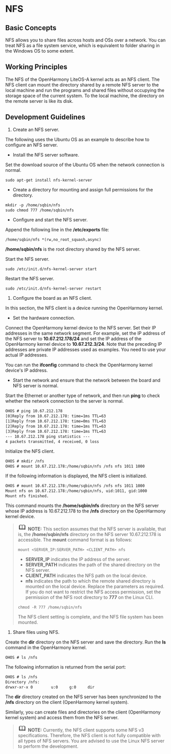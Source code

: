 # NFS<a name="EN-US_TOPIC_0000001078704660"></a>

## Basic Concepts<a name="section195414101464"></a>

NFS allows you to share files across hosts and OSs over a network. You can treat NFS as a file system service, which is equivalent to folder sharing in the Windows OS to some extent.

## Working Principles<a name="section165621321194618"></a>

The NFS of the OpenHarmony LiteOS-A kernel acts as an NFS client. The NFS client can mount the directory shared by a remote NFS server to the local machine and run the programs and shared files without occupying the storage space of the current system. To the local machine, the directory on the remote server is like its disk.

## Development Guidelines<a name="section7454935184611"></a>

1.  Create an NFS server.

The following uses the Ubuntu OS as an example to describe how to configure an NFS server.

-   Install the NFS server software.

Set the download source of the Ubuntu OS when the network connection is normal.

```
sudo apt-get install nfs-kernel-server
```

-   Create a directory for mounting and assign full permissions for the directory.

```
mkdir -p /home/sqbin/nfs
sudo chmod 777 /home/sqbin/nfs
```

-   Configure and start the NFS server.

Append the following line in the  **/etc/exports**  file:

```
/home/sqbin/nfs *(rw,no_root_squash,async)
```

**/home/sqbin/nfs**  is the root directory shared by the NFS server.

Start the NFS server.

```
sudo /etc/init.d/nfs-kernel-server start
```

Restart the NFS server.

```
sudo /etc/init.d/nfs-kernel-server restart
```

1.  Configure the board as an NFS client.

In this section, the NFS client is a device running the OpenHarmony kernel.

-   Set the hardware connection.

Connect the OpenHarmony kernel device to the NFS server. Set their IP addresses in the same network segment. For example, set the IP address of the NFS server to  **10.67.212.178/24**  and set the IP address of the OpenHarmony kernel device to  **10.67.212.3/24**. Note that the preceding IP addresses are private IP addresses used as examples. You need to use your actual IP addresses.

You can run the  **ifconfig**  command to check the OpenHarmony kernel device's IP address.

-   Start the network and ensure that the network between the board and NFS server is normal.

Start the Ethernet or another type of network, and then run  **ping**  to check whether the network connection to the server is normal.

```
OHOS # ping 10.67.212.178
[0]Reply from 10.67.212.178: time=1ms TTL=63
[1]Reply from 10.67.212.178: time=0ms TTL=63
[2]Reply from 10.67.212.178: time=1ms TTL=63
[3]Reply from 10.67.212.178: time=1ms TTL=63
--- 10.67.212.178 ping statistics ---
4 packets transmitted, 4 received, 0 loss
```

Initialize the NFS client.

```
OHOS # mkdir /nfs
OHOS # mount 10.67.212.178:/home/sqbin/nfs /nfs nfs 1011 1000
```

If the following information is displayed, the NFS client is initialized.

```
OHOS # mount 10.67.212.178:/home/sqbin/nfs /nfs nfs 1011 1000
Mount nfs on 10.67.212.178:/home/sqbin/nfs, uid:1011, gid:1000
Mount nfs finished.
```

This command mounts the  **/home/sqbin/nfs**  directory on the NFS server whose IP address is 10.67.212.178 to the  **/nfs**  directory on the OpenHarmony kernel device.

>![](../public_sys-resources/icon-note.gif) **NOTE:** 
>This section assumes that the NFS server is available, that is, the  **/home/sqbin/nfs**  directory on the NFS server 10.67.212.178 is accessible.
>The  **mount**  command format is as follows:
>```
>mount <SERVER_IP:SERVER_PATH> <CLIENT_PATH> nfs
>```
>-   **SERVER\_IP**  indicates the IP address of the server.
>-   **SERVER\_PATH**  indicates the path of the shared directory on the NFS server.
>-   **CLIENT\_PATH**  indicates the NFS path on the local device.
>-   **nfs**  indicates the path to which the remote shared directory is mounted on the local device.
>Replace the parameters as required.
>If you do not want to restrict the NFS access permission, set the permission of the NFS root directory to  **777**  on the Linux CLI.
>```
>chmod -R 777 /home/sqbin/nfs
>```
>The NFS client setting is complete, and the NFS file system has been mounted.

1.  Share files using NFS.

Create the  **dir**  directory on the NFS server and save the directory. Run the  **ls**  command in the OpenHarmony kernel.

```
OHOS # ls /nfs
```

The following information is returned from the serial port:

```
OHOS # ls /nfs 
Directory /nfs:                 
drwxr-xr-x 0        u:0     g:0     dir
```

The  **dir**  directory created on the NFS server has been synchronized to the  **/nfs**  directory on the client \(OpenHarmony kernel system\).

Similarly, you can create files and directories on the client \(OpenHarmony kernel system\) and access them from the NFS server.

>![](../public_sys-resources/icon-note.gif) **NOTE:** 
>Currently, the NFS client supports some NFS v3 specifications. Therefore, the NFS client is not fully compatible with all types of NFS servers. You are advised to use the Linux NFS server to perform the development.

